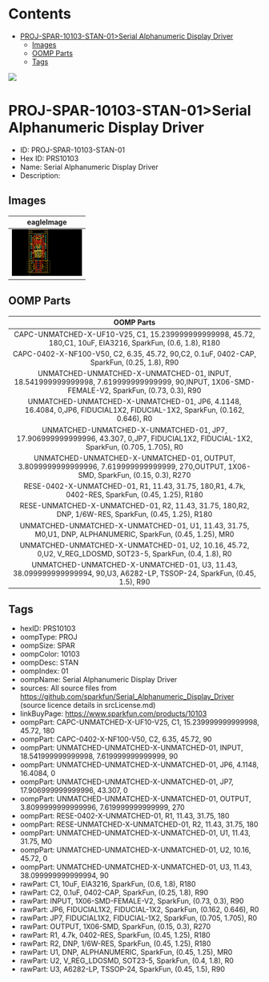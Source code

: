 



Contents
========

* [PROJ-SPAR-10103-STAN-01>Serial Alphanumeric Display Driver](#proj-spar-10103-stan-01serial-alphanumeric-display-driver)
	* [Images](#images)
	* [OOMP Parts](#oomp-parts)
	* [Tags](#tags)
  
![][im]
# PROJ-SPAR-10103-STAN-01>Serial Alphanumeric Display Driver

- ID: PROJ-SPAR-10103-STAN-01
- Hex ID: PRS10103
- Name: Serial Alphanumeric Display Driver
- Description: 

## Images
  
  

|eagleImage|
| :---: |
|[![eagleImage](eagleImage_140.png)](eagleImage_600.png)|

## OOMP Parts
  

|OOMP Parts|
| :---: |
|CAPC-UNMATCHED-X-UF10-V25, C1, 15.239999999999998, 45.72, 180,C1, 10uF, EIA3216, SparkFun, (0.6, 1.8), R180|
|CAPC-0402-X-NF100-V50, C2, 6.35, 45.72, 90,C2, 0.1uF, 0402-CAP, SparkFun, (0.25, 1.8), R90|
|UNMATCHED-UNMATCHED-X-UNMATCHED-01, INPUT, 18.541999999999998, 7.619999999999999, 90,INPUT, 1X06-SMD-FEMALE-V2, SparkFun, (0.73, 0.3), R90|
|UNMATCHED-UNMATCHED-X-UNMATCHED-01, JP6, 4.1148, 16.4084, 0,JP6, FIDUCIAL1X2, FIDUCIAL-1X2, SparkFun, (0.162, 0.646), R0|
|UNMATCHED-UNMATCHED-X-UNMATCHED-01, JP7, 17.906999999999996, 43.307, 0,JP7, FIDUCIAL1X2, FIDUCIAL-1X2, SparkFun, (0.705, 1.705), R0|
|UNMATCHED-UNMATCHED-X-UNMATCHED-01, OUTPUT, 3.8099999999999996, 7.619999999999999, 270,OUTPUT, 1X06-SMD, SparkFun, (0.15, 0.3), R270|
|RESE-0402-X-UNMATCHED-01, R1, 11.43, 31.75, 180,R1, 4.7k, 0402-RES, SparkFun, (0.45, 1.25), R180|
|RESE-UNMATCHED-X-UNMATCHED-01, R2, 11.43, 31.75, 180,R2, DNP, 1/6W-RES, SparkFun, (0.45, 1.25), R180|
|UNMATCHED-UNMATCHED-X-UNMATCHED-01, U1, 11.43, 31.75, M0,U1, DNP, ALPHANUMERIC, SparkFun, (0.45, 1.25), MR0|
|UNMATCHED-UNMATCHED-X-UNMATCHED-01, U2, 10.16, 45.72, 0,U2, V_REG_LDOSMD, SOT23-5, SparkFun, (0.4, 1.8), R0|
|UNMATCHED-UNMATCHED-X-UNMATCHED-01, U3, 11.43, 38.099999999999994, 90,U3, A6282-LP, TSSOP-24, SparkFun, (0.45, 1.5), R90|

## Tags

- hexID: PRS10103
- oompType: PROJ
- oompSize: SPAR
- oompColor: 10103
- oompDesc: STAN
- oompIndex: 01
- oompName: Serial Alphanumeric Display Driver
- sources: All source files from https://github.com/sparkfun/Serial_Alphanumeric_Display_Driver (source licence details in srcLicense.md)
- linkBuyPage: https://www.sparkfun.com/products/10103
- oompPart: CAPC-UNMATCHED-X-UF10-V25, C1, 15.239999999999998, 45.72, 180
- oompPart: CAPC-0402-X-NF100-V50, C2, 6.35, 45.72, 90
- oompPart: UNMATCHED-UNMATCHED-X-UNMATCHED-01, INPUT, 18.541999999999998, 7.619999999999999, 90
- oompPart: UNMATCHED-UNMATCHED-X-UNMATCHED-01, JP6, 4.1148, 16.4084, 0
- oompPart: UNMATCHED-UNMATCHED-X-UNMATCHED-01, JP7, 17.906999999999996, 43.307, 0
- oompPart: UNMATCHED-UNMATCHED-X-UNMATCHED-01, OUTPUT, 3.8099999999999996, 7.619999999999999, 270
- oompPart: RESE-0402-X-UNMATCHED-01, R1, 11.43, 31.75, 180
- oompPart: RESE-UNMATCHED-X-UNMATCHED-01, R2, 11.43, 31.75, 180
- oompPart: UNMATCHED-UNMATCHED-X-UNMATCHED-01, U1, 11.43, 31.75, M0
- oompPart: UNMATCHED-UNMATCHED-X-UNMATCHED-01, U2, 10.16, 45.72, 0
- oompPart: UNMATCHED-UNMATCHED-X-UNMATCHED-01, U3, 11.43, 38.099999999999994, 90
- rawPart: C1, 10uF, EIA3216, SparkFun, (0.6, 1.8), R180
- rawPart: C2, 0.1uF, 0402-CAP, SparkFun, (0.25, 1.8), R90
- rawPart: INPUT, 1X06-SMD-FEMALE-V2, SparkFun, (0.73, 0.3), R90
- rawPart: JP6, FIDUCIAL1X2, FIDUCIAL-1X2, SparkFun, (0.162, 0.646), R0
- rawPart: JP7, FIDUCIAL1X2, FIDUCIAL-1X2, SparkFun, (0.705, 1.705), R0
- rawPart: OUTPUT, 1X06-SMD, SparkFun, (0.15, 0.3), R270
- rawPart: R1, 4.7k, 0402-RES, SparkFun, (0.45, 1.25), R180
- rawPart: R2, DNP, 1/6W-RES, SparkFun, (0.45, 1.25), R180
- rawPart: U1, DNP, ALPHANUMERIC, SparkFun, (0.45, 1.25), MR0
- rawPart: U2, V_REG_LDOSMD, SOT23-5, SparkFun, (0.4, 1.8), R0
- rawPart: U3, A6282-LP, TSSOP-24, SparkFun, (0.45, 1.5), R90



[im]: eagleImage_450.png
